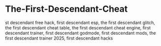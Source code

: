 # The-First-Descendant-Cheat
st descendant free hack, first descendant esp, the first descendant glitch, the first descendant cheat table, the first descendant cheat engine, first descendant trainer, first descendant godmode, first descendant mods, the first descendant trainer 2025, first descendant hacks
